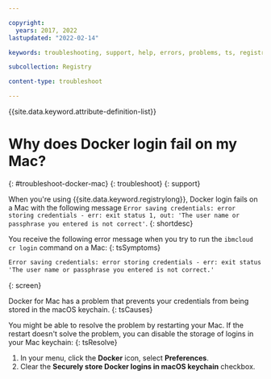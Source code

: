 ```yaml
---

copyright:
  years: 2017, 2022
lastupdated: "2022-02-14"

keywords: troubleshooting, support, help, errors, problems, ts, registry, docker login, mac, docker login fails on a mac

subcollection: Registry

content-type: troubleshoot

---
```


{{site.data.keyword.attribute-definition-list}}

# Why does Docker login fail on my Mac?
{: #troubleshoot-docker-mac}
{: troubleshoot}
{: support}

When you're using {{site.data.keyword.registrylong}}, Docker login fails on a Mac with the following message `Error saving credentials: error storing credentials - err: exit status 1, out: 'The user name or passphrase you entered is not correct'`.
{: shortdesc}

You receive the following error message when you try to run the `ibmcloud cr login` command on a Mac:
{: tsSymptoms}

```txt
Error saving credentials: error storing credentials - err: exit status 1, out: 
'The user name or passphrase you entered is not correct.'
```
{: screen}

Docker for Mac has a problem that prevents your credentials from being stored in the macOS keychain.
{: tsCauses}

You might be able to resolve the problem by restarting your Mac. If the restart doesn't solve the problem, you can disable the storage of logins in your Mac keychain:
{: tsResolve}

1. In your menu, click the **Docker** icon, select **Preferences**.
2. Clear the **Securely store Docker logins in macOS keychain** checkbox.


